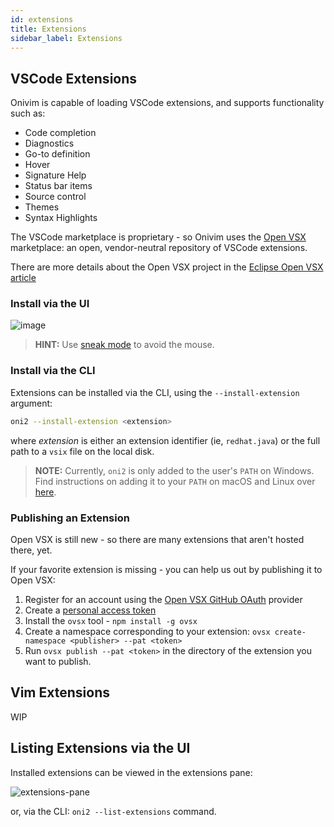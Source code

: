 ```yaml
---
id: extensions
title: Extensions
sidebar_label: Extensions
---
```


## VSCode Extensions

Onivim is capable of loading VSCode extensions, and supports functionality such as:

- Code completion
- Diagnostics
- Go-to definition
- Hover
- Signature Help
- Status bar items
- Source control
- Themes
- Syntax Highlights

The VSCode marketplace is proprietary - so Onivim uses the [Open VSX](https://open-vsx.org) marketplace: an open, vendor-neutral repository of VSCode extensions.

There are more details about the Open VSX project in the [Eclipse Open VSX article](https://www.eclipse.org/community/eclipse_newsletter/2020/march/1.php)

### Install via the UI

![image](https://user-images.githubusercontent.com/13532591/88987848-18b52300-d28c-11ea-86fa-e20ed1558fb5.png)

> __HINT:__ Use [sneak mode](./../using-onivim/moving-in-onivim#sneak-mode) to avoid the mouse.

### Install via the CLI

Extensions can be installed via the CLI, using the `--install-extension` argument:

```sh
oni2 --install-extension <extension>
```

where _extension_ is either an extension identifier (ie, `redhat.java`) or the full path to a `vsix` file on the local disk.

> __NOTE:__ Currently, `oni2` is only added to the user's `PATH` on Windows. Find instructions on adding it to your `PATH` on macOS and Linux over [here](./../using-onivim/command-line.md).

### Publishing an Extension

Open VSX is still new - so there are many extensions that aren't hosted there, yet. 

If your favorite extension is missing - you can help us out by publishing it to Open VSX:

1) Register for an account using the [Open VSX GitHub OAuth](https://open-vsx.org/oauth2/authorization/github) provider
2) Create a [personal access token](https://open-vsx.org/user-settings/tokens) 
3) Install the `ovsx` tool - `npm install -g ovsx`
4) Create a namespace corresponding to your extension: `ovsx create-namespace <publisher> --pat <token>`
5) Run `ovsx publish --pat <token>` in the directory of the extension you want to publish.

## Vim Extensions

WIP

## Listing Extensions via the UI

Installed extensions can be viewed in the extensions pane:

![extensions-pane](https://user-images.githubusercontent.com/13532591/88988024-911be400-d28c-11ea-91db-4decbeb37eb8.png)

or, via the CLI: `oni2 --list-extensions` command.
